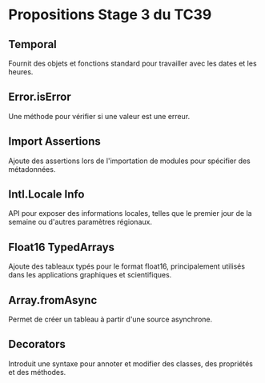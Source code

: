 # Propositions Stage 3 du TC39

## Temporal

Fournit des objets et fonctions standard pour travailler avec les dates et les heures.

## Error.isError

Une méthode pour vérifier si une valeur est une erreur.

## Import Assertions

Ajoute des assertions lors de l'importation de modules pour spécifier des métadonnées.

## Intl.Locale Info

API pour exposer des informations locales, telles que le premier jour de la semaine ou d'autres paramètres régionaux.

## Float16 TypedArrays

Ajoute des tableaux typés pour le format float16, principalement utilisés dans les applications graphiques et scientifiques.

## Array.fromAsync

Permet de créer un tableau à partir d'une source asynchrone.

## Decorators

Introduit une syntaxe pour annoter et modifier des classes, des propriétés et des méthodes.

